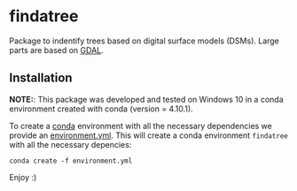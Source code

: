 # findatree

Package to indentify trees based on digital surface models (DSMs). Large parts are based on [GDAL](https://gdal.org/).

## Installation

 
 **NOTE:**: This package was developed and tested on Windows 10 in a conda environment created with conda (version = 4.10.1).
 
To create a [conda](https://www.anaconda.com/) environment with all the necessary dependencies we provide an 
[environment.yml](https://github.com/FlorianStehr/findatree/blob/master/environment.yml). 
This will create a conda environment `findatree` with all the necessary depencies:
 
```console
conda create -f environment.yml
```

Enjoy :)

 

